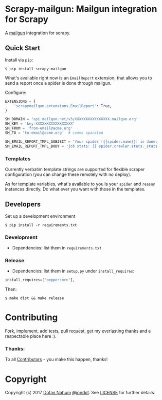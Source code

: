 # Scrapy-mailgun: Mailgun integration for Scrapy

A [mailgun](https://mailgun.com) integration for scrapy.

## Quick Start

Install via `pip`:

```
$ pip install scrapy-mailgun
```

What's available right now is an `EmailReport` extension, that allows you to send a report once a spider is done through mailgun.

Configure:

```python
EXTENSIONS = {
    'scrapymailgun.extensions.EmailReport': True,
}

SM_DOMAIN = 'api.mailgun.net/v3/XXXXXXXXXXXXXXXX.mailgun.org'
SM_KEY = 'key-XXXXXXXXXXXXXXXXX'
SM_FROM = 'from-email@acme.org'
SM_TO = 'to-email@acme.org'  # comma sparated

SM_EMAIL_REPORT_TMPL_SUBJECT = 'Your spider [{{spider.name}}] is done: {{reason}}'
SM_EMAIL_REPORT_TMPL_BODY = 'job stats: {{ spider.crawler.stats._stats }}'
```

### Templates

Currently verbatim template strings are supported for flexible scraper configuration (you can change these remotely with no deploy).

As for template variables, what's available to you is your `spider` and `reason` instances directly. Do what ever you want with those in the templates. 


## Developers

Set up a development environment
```
$ pip install -r requirements.txt
```

### Development

* Dependencies: list them in `requirements.txt`

### Release

* Dependencies: list them in `setup.py` under `install_requires`:

```python
install_requires=['peppercorn'],
```

Then:

```
$ make dist && make release
```

# Contributing

Fork, implement, add tests, pull request, get my everlasting thanks and a respectable place here :).


### Thanks:

To all [Contributors](https://github.com/jondot/scrapy-mailgun/graphs/contributors) - you make this happen, thanks!


# Copyright

Copyright (c) 2017 [Dotan Nahum](http://gplus.to/dotan) [@jondot](http://twitter.com/jondot). See [LICENSE](LICENSE) for further details.
